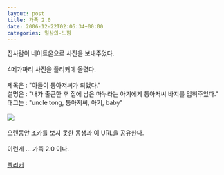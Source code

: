 ```yaml
---
layout: post
title: 가족 2.0
date: 2006-12-22T02:06:34+00:00
categories: 일상의-느낌
---
```

집사람이 네이트온으로 사진을 보내주었다.<br /><br />4메가짜리 사진을 플리커에 올렸다.<br /><br />제목은 : "아들이 통아저씨가 되었다."<br />설명은 : "내가 출근한 후 집에 남은 마누라는 아기에게 통아저씨 바지를 입혀주었다."<br />태그는 : "uncle tong, 통아저씨, 아기, baby"<br /><br /><IMG src="http://farm1.static.flickr.com/151/329627229_6239541397.jpg"><br /><br />오랜동안 조카를 보지 못한 동생과 이 URL을 공유한다.<br /><br />이런게 ... 가족 2.0 이다.<br /><br /><A href="http://www.flickr.com/photos/63339132@N00/329627229/" target=bb>플리커</A><br /><br />
